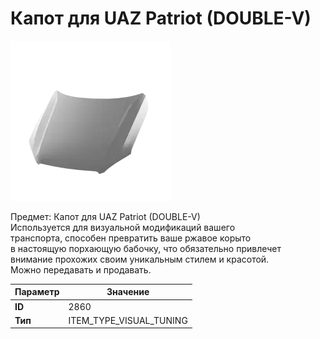 # Капот для UAZ Patriot (DOUBLE-V)

![Item Image](../img/2860.webp?raw=true)

Предмет: Капот для UAZ Patriot (DOUBLE-V)<br>Используется для визуальной модификаций вашего<br>транспорта, способен превратить ваше ржавое корыто<br>в настоящую порхающую бабочку, что обязательно привлечет<br>внимание прохожих своим уникальным стилем и красотой.<br>Можно передавать и продавать.


| Параметр | Значение |
|----------|----------|
| **ID** | 2860 |
| **Тип** | ITEM_TYPE_VISUAL_TUNING |

